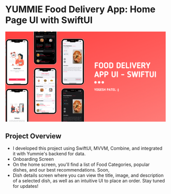 # YUMMIE Food Delivery App: Home Page UI with SwiftUI

![APP UI](foodui.png)

## Project Overview
- I developed this project using SwiftUI, MVVM, Combine, and integrated it with Yummie's backend for data.
- Onboarding Screen
- On the home screen, you'll find a list of Food Categories, popular dishes, and our best recommendations.
Soon, 
- Dish details screen where you can view the title, image, and description of a selected dish, as well as an intuitive UI to place an order. Stay tuned for updates!


